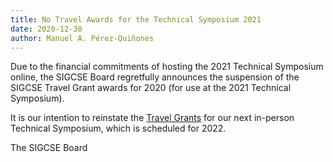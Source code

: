 ```yaml
---
title: No Travel Awards for the Technical Symposium 2021
date: 2020-12-30
author: Manuel A. Pérez-Quiñones
---
```


Due to the financial commitments of hosting the 2021 Technical Symposium online, the SIGCSE Board regretfully announces the suspension of the SIGCSE Travel Grant awards for 2020 (for use at the 2021 Technical Symposium).

It is our intention to reinstate the [Travel Grants]({{"programs/travel-grants/index.html"|absolute_url}}) for our next in-person Technical Symposium, which is scheduled for 2022. 

The SIGCSE Board